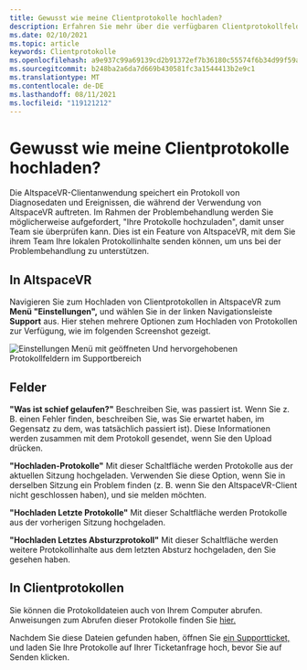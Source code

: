 ```yaml
---
title: Gewusst wie meine Clientprotokolle hochladen?
description: Erfahren Sie mehr über die verfügbaren Clientprotokollfelder und das Hochladen von Clientprotokollen, wenn Probleme mit AltspaceVR auftreten.
ms.date: 02/10/2021
ms.topic: article
keywords: Clientprotokolle
ms.openlocfilehash: a9e937c99a69139cd2b91372ef7b36180c55574f6b34d99f59a2a099b92c4081
ms.sourcegitcommit: b248ba2a6da7d669b430581fc3a1544413b2e9c1
ms.translationtype: MT
ms.contentlocale: de-DE
ms.lasthandoff: 08/11/2021
ms.locfileid: "119121212"
---
```

# <a name="how-do-i-upload-my-client-logs"></a>Gewusst wie meine Clientprotokolle hochladen?

Die AltspaceVR-Clientanwendung speichert ein Protokoll von Diagnosedaten und Ereignissen, die während der Verwendung von AltspaceVR auftreten. Im Rahmen der Problembehandlung werden Sie möglicherweise aufgefordert, "Ihre Protokolle hochzuladen", damit unser Team sie überprüfen kann. Dies ist ein Feature von AltspaceVR, mit dem Sie ihrem Team Ihre lokalen Protokollinhalte senden können, um uns bei der Problembehandlung zu unterstützen.

## <a name="in-altspacevr"></a>In AltspaceVR

Navigieren Sie zum Hochladen von Clientprotokollen in AltspaceVR zum **Menü "Einstellungen",** und wählen Sie in der linken Navigationsleiste **Support** aus. Hier stehen mehrere Optionen zum Hochladen von Protokollen zur Verfügung, wie im folgenden Screenshot gezeigt.

![Einstellungen Menü mit geöffneten Und hervorgehobenen Protokollfeldern im Supportbereich](images/help-altvr-uploadlogs.png)

## <a name="fields"></a>Felder

**"Was ist schief gelaufen?"**
Beschreiben Sie, was passiert ist. Wenn Sie z. B. einen Fehler finden, beschreiben Sie, was Sie erwartet haben, im Gegensatz zu dem, was tatsächlich passiert ist). Diese Informationen werden zusammen mit dem Protokoll gesendet, wenn Sie den Upload drücken.

**"Hochladen-Protokolle"** Mit dieser Schaltfläche werden Protokolle aus der aktuellen Sitzung hochgeladen. Verwenden Sie diese Option, wenn Sie in derselben Sitzung ein Problem finden (z. B. wenn Sie den AltspaceVR-Client nicht geschlossen haben), und sie melden möchten.

**"Hochladen Letzte Protokolle"** Mit dieser Schaltfläche werden Protokolle aus der vorherigen Sitzung hochgeladen.

**"Hochladen Letztes Absturzprotokoll"** Mit dieser Schaltfläche werden weitere Protokollinhalte aus dem letzten Absturz hochgeladen, den Sie gesehen haben.

## <a name="in-client-logs"></a>In Clientprotokollen

Sie können die Protokolldateien auch von Ihrem Computer abrufen. Anweisungen zum Abrufen dieser Protokolle finden Sie [hier.](https://docs.microsoft.com/windows/mixed-reality/altspace-vr/faqs/app-version#in-client-logs)

Nachdem Sie diese Dateien gefunden haben, öffnen Sie [ein Supportticket,](https://help.altvr.com/hc/en-us/requests/new) und laden Sie Ihre Protokolle auf Ihrer Ticketanfrage hoch, bevor Sie auf Senden klicken.
